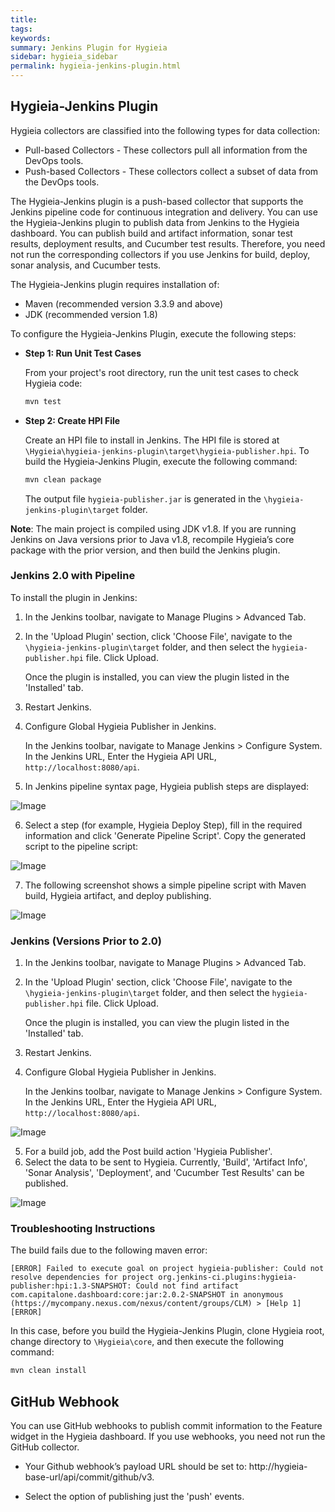 ```yaml
---
title: 
tags:
keywords: 
summary: Jenkins Plugin for Hygieia
sidebar: hygieia_sidebar
permalink: hygieia-jenkins-plugin.html
---
```

## Hygieia-Jenkins Plugin

Hygieia collectors are classified into the following types for data collection:

- Pull-based Collectors - These collectors pull all information from the DevOps tools.
- Push-based Collectors - These collectors collect a subset of data from the DevOps tools.

The Hygieia-Jenkins plugin is a push-based collector that supports the Jenkins pipeline code for continuous integration and delivery. You can use the Hygieia-Jenkins plugin to publish data from Jenkins to the Hygieia dashboard. You can publish build and artifact information, sonar test results, deployment results, and Cucumber test results. Therefore, you need not run the corresponding collectors if you use Jenkins for build, deploy, sonar analysis, and Cucumber tests.

The Hygieia-Jenkins plugin requires installation of:

- Maven (recommended version 3.3.9 and above)
- JDK (recommended version 1.8)

To configure the Hygieia-Jenkins Plugin, execute the following steps:

*	**Step 1: Run Unit Test Cases**

	From your project's root directory, run the unit test cases to check Hygieia code:

	```bash
	mvn test
	```
	
*	**Step 2: Create HPI File**

	Create an HPI file to install in Jenkins. The HPI file is stored at `\Hygieia\hygieia-jenkins-plugin\target\hygieia-publisher.hpi`. To build the Hygieia-Jenkins Plugin, execute the following command:

	```bash
	mvn clean package
	```
	
	The output file `hygieia-publisher.jar` is generated in the `\hygieia-jenkins-plugin\target` folder.

**Note**: The main project is compiled using JDK v1.8. If you are running Jenkins on Java versions prior to Java v1.8, recompile Hygieia’s core package with the prior version, and then build the Jenkins plugin.

### Jenkins 2.0 with Pipeline

To install the plugin in Jenkins:

1. In the Jenkins toolbar, navigate to Manage Plugins > Advanced Tab.
2. In the 'Upload Plugin' section, click 'Choose File', navigate to the `\hygieia-jenkins-plugin\target` folder, and then select the `hygieia-publisher.hpi` file. Click Upload. 
   
   Once the plugin is installed, you can view the plugin listed in the 'Installed' tab.
3. Restart Jenkins.

4. Configure Global Hygieia Publisher in Jenkins.

   In the Jenkins toolbar, navigate to Manage Jenkins > Configure System. 
   In the Jenkins URL, Enter the Hygieia API URL, `http://localhost:8080/api`.

5. In Jenkins pipeline syntax page, Hygieia publish steps are displayed:

![Image](http://capitalone.github.io/Hygieia/media/images/jenkins2.0-steplist.png)

6. Select a step (for example, Hygieia Deploy Step), fill in the required information and click 'Generate Pipeline Script'. Copy the generated script to the pipeline script:

![Image](http://capitalone.github.io/Hygieia/media/images/jenkins2.0-hygieia-deploy-step.png)

7. The following screenshot shows a simple pipeline script with Maven build, Hygieia artifact, and deploy publishing.

![Image](http://www.capitalone.github.io/Hygieia/media/images/jenkins2.0-pipeline-deploy-publish.png)

### Jenkins (Versions Prior to 2.0)

1. In the Jenkins toolbar, navigate to Manage Plugins > Advanced Tab.
2. In the 'Upload Plugin' section, click 'Choose File', navigate to the `\hygieia-jenkins-plugin\target` folder, and then select the `hygieia-publisher.hpi` file. Click Upload. 
   
   Once the plugin is installed, you can view the plugin listed in the 'Installed' tab.
3. Restart Jenkins.
4. Configure Global Hygieia Publisher in Jenkins.

   In the Jenkins toolbar, navigate to Manage Jenkins > Configure System. 
   In the Jenkins URL, Enter the Hygieia API URL, `http://localhost:8080/api`.

![Image](http://capitalone.github.io/Hygieia/media/images/jenkins-global.png)

5. For a build job, add the Post build action 'Hygieia Publisher'. 
6. Select the data to be sent to Hygieia. Currently, 'Build', 'Artifact Info', 'Sonar Analysis', 'Deployment', and 'Cucumber Test Results' can be published.

![Image](http://capitalone.github.io/Hygieia/media/images/jenkins-job-config.png)

### Troubleshooting Instructions

The build fails due to the following maven error:

`[ERROR] Failed to execute goal on project hygieia-publisher: Could not resolve dependencies for project org.jenkins-ci.plugins:hygieia-publisher:hpi:1.3-SNAPSHOT: Could not find artifact com.capitalone.dashboard:core:jar:2.0.2-SNAPSHOT in anonymous (https://mycompany.nexus.com/nexus/content/groups/CLM) > [Help 1][ERROR]`

In this case, before you build the Hygieia-Jenkins Plugin, clone Hygieia root, change directory to `\Hygieia\core`, and then execute the following command:

```bash
mvn clean install
```

## GitHub Webhook

You can use GitHub webhooks to publish commit information to the Feature widget in the Hygieia dashboard. If you use webhooks, you need not run the GitHub collector.

* Your Github webhook’s payload URL should be set to: http://hygieia-base-url/api/commit/github/v3. 

* Select the option of publishing just the 'push' events.
